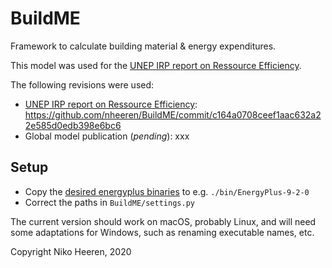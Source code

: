 # BuildME

Framework to calculate building material & energy expenditures.

This model was used for the [UNEP IRP report on Ressource Efficiency](https://www.unenvironment.org/resources/report/resource-efficiency-and-climate-change-material-efficiency-strategies-low-carbon).

The following revisions were used: 
- [UNEP IRP report on Ressource Efficiency](https://www.unenvironment.org/resources/report/resource-efficiency-and-climate-change-material-efficiency-strategies-low-carbon): https://github.com/nheeren/BuildME/commit/c164a0708ceef1aac632a22e585d0edb398e6bc6
- Global model publication (*pending*): xxx

## Setup

- Copy the [desired energyplus binaries](https://energyplus.net/downloads) to e.g. `./bin/EnergyPlus-9-2-0`
- Correct the paths in `BuildME/settings.py`

The current version should work on macOS, probably Linux, and will need some adaptations for Windows, such as renaming executable names, etc.



Copyright Niko Heeren, 2020
